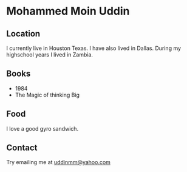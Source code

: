 # Mohammed Moin Uddin

## Location

I currently live in Houston Texas.
I have also lived in Dallas.
During my highschool years I lived in Zambia.

## Books

- 1984
- The Magic of thinking Big

## Food

I love a good gyro sandwich.

## Contact

Try emailing me at uddinmm@yahoo.com

